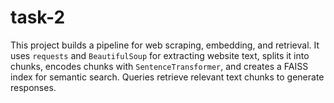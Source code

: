 # task-2
This project builds a pipeline for web scraping, embedding, and retrieval. It uses `requests` and `BeautifulSoup` for extracting website text, splits it into chunks, encodes chunks with `SentenceTransformer`, and creates a FAISS index for semantic search. Queries retrieve relevant text chunks to generate responses.
